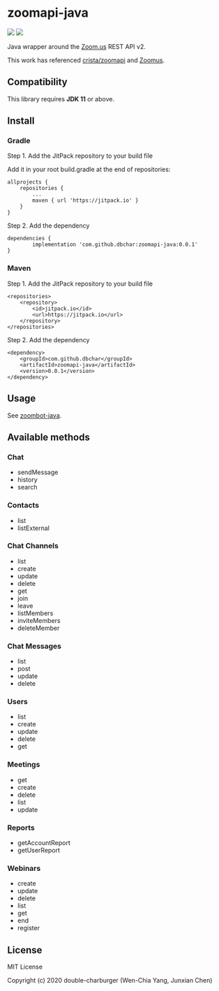 # zoomapi-java

[![](https://jitpack.io/v/dbchar/zoomapi-java.svg)](https://jitpack.io/#dbchar/zoomapi-java)
[![](https://jitci.com/gh/dbchar/zoomapi-java/svg)](https://jitci.com/gh/dbchar/zoomapi-java)

Java wrapper around the [Zoom.us](http://zoom.us) REST API v2.

This work has referenced [crista/zoomapi](https://github.com/crista/zoomapi) and [Zoomus](https://github.com/actmd/zoomus).

## Compatibility

This library requires **JDK 11** or above.

## Install

### Gradle

Step 1. Add the JitPack repository to your build file

Add it in your root build.gradle at the end of repositories:

	allprojects {
		repositories {
			...
			maven { url 'https://jitpack.io' }
		}
	}

Step 2. Add the dependency

	dependencies {
	        implementation 'com.github.dbchar:zoomapi-java:0.0.1'
	}


### Maven

Step 1. Add the JitPack repository to your build file

	<repositories>
		<repository>
		    <id>jitpack.io</id>
		    <url>https://jitpack.io</url>
		</repository>
	</repositories>

Step 2. Add the dependency

	<dependency>
	    <groupId>com.github.dbchar</groupId>
	    <artifactId>zoomapi-java</artifactId>
	    <version>0.0.1</version>
	</dependency>

## Usage

See [zoombot-java](https://github.com/dbchar/zoombot-java).

## Available methods

### Chat

- sendMessage
- history
- search

### Contacts

- list
- listExternal

### Chat Channels

- list
- create
- update
- delete
- get
- join
- leave
- listMembers
- inviteMembers
- deleteMember

### Chat Messages

- list
- post
- update
- delete

### Users

- list
- create
- update
- delete
- get

### Meetings

- get
- create
- delete
- list
- update

### Reports

- getAccountReport
- getUserReport

### Webinars

- create
- update
- delete
- list
- get
- end
- register

## License

MIT License

Copyright (c) 2020 double-charburger (Wen-Chia Yang, Junxian Chen)
